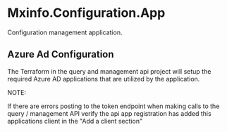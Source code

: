 # Mxinfo.Configuration.App

Configuration management application.



## Azure Ad Configuration

The Terraform in the query and management api project will setup the required Azure AD applications that are utilized by the application.

NOTE:

If there are errors posting to the token endpoint when making calls to the query / management API verify the api app registration has added this applications client in the "Add a client section"